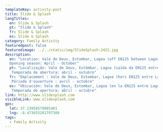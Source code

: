 ```yaml
---
templateKey: activity-post
title: Slide & Splash
langTitles:
  en: Slide & Splash
  pt: "Slide & Splash"
  fr: Slide & Splash
  es: Slide & Splash
category: Family Activity
featuredpost: false
featuredimage: ../../static/img/SlideSplash-2422.jpg
description: 
  en: "Location: Vale de Deus, Estombar, Lagoa (off EN125 between Lagoa and Estombar heading west bound. From A22, use Lagoa Sul exit).
  Opening season: April - October"
  pt: "Localização: Vale de Deus, Estômbar, Lagoa (saída da EN125 entre Lagoa e Estômbar em direção oeste. A partir da A22, sair para Lagoa Sul).
   Temporada de abertura: abril - outubro"
  fr: "Emplacement : Vale de Deus, Estombar, Lagoa (hors EN125 entre Lagoa et Estombar en direction ouest. Depuis l'A22, prendre la sortie Lagoa Sul).
   Période d'ouverture : avril - octobre"
  es: "Ubicación: Vale de Deus, Estombar, Lagoa (en la EN125 entre Lagoa y Estombar en dirección oeste. Desde la A22, tome la salida Lagoa Sul).
   Temporada de apertura: abril - octubre"
link: http://www.slidesplash.com 
visibleLink: www.slidesplash.com
gps:
  lat: 37.13958578085461
  lng: -8.473655201797309
tags:
  - Family Activity
---
```


